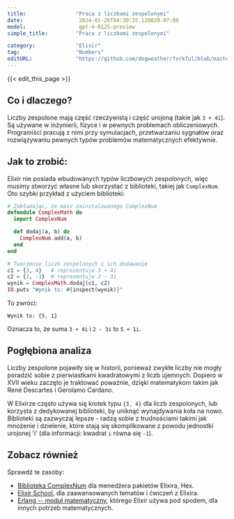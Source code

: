 ```yaml
---
title:                "Praca z liczbami zespolonymi"
date:                  2024-01-26T04:39:35.120828-07:00
model:                 gpt-4-0125-preview
simple_title:         "Praca z liczbami zespolonymi"

category:             "Elixir"
tag:                  "Numbers"
editURL:              "https://github.com/dogweather/forkful/blob/master/content/pl/elixir/working-with-complex-numbers.md"
---
```


{{< edit_this_page >}}

## Co i dlaczego?
Liczby zespolone mają część rzeczywistą i część urojoną (takie jak `3 + 4i`). Są używane w inżynierii, fizyce i w pewnych problemach obliczeniowych. Programiści pracują z nimi przy symulacjach, przetwarzaniu sygnałów oraz rozwiązywaniu pewnych typów problemów matematycznych efektywnie.

## Jak to zrobić:
Elixir nie posiada wbudowanych typów liczbowych zespolonych, więc musimy stworzyć własne lub skorzystać z biblioteki, takiej jak `ComplexNum`. Oto szybki przykład z użyciem biblioteki:

```elixir
# Zakładając, że masz zainstalowanego ComplexNum
defmodule ComplexMath do
  import ComplexNum

  def dodaj(a, b) do
    ComplexNum.add(a, b)
  end
end

# Tworzenie liczb zespolonych i ich dodawanie
c1 = {3, 4}   # reprezentuje 3 + 4i
c2 = {2, -3}  # reprezentuje 2 - 3i
wynik = ComplexMath.dodaj(c1, c2)
IO.puts "Wynik to: #{inspect(wynik)}"
```

To zwróci:
```
Wynik to: {5, 1}
```

Oznacza to, że suma `3 + 4i` i `2 - 3i` to `5 + 1i`.

## Pogłębiona analiza
Liczby zespolone pojawiły się w historii, ponieważ zwykłe liczby nie mogły poradzić sobie z pierwiastkami kwadratowymi z liczb ujemnych. Dopiero w XVII wieku zaczęto je traktować poważnie, dzięki matematykom takim jak René Descartes i Gerolamo Cardano.

W Elixirze często używa się krotek typu `{3, 4}` dla liczb zespolonych, lub korzysta z dedykowanej biblioteki, by uniknąć wynajdywania koła na nowo. Biblioteki są zazwyczaj lepsze - radzą sobie z trudnościami takimi jak mnożenie i dzielenie, które stają się skomplikowane z powodu jednostki urojonej 'i' (dla informacji: kwadrat `i` równa się `-1`).

## Zobacz również
Sprawdź te zasoby:
- [Biblioteka ComplexNum](https://hex.pm/packages/complex_num) dla menedżera pakietów Elixira, Hex.
- [Elixir School](https://elixirschool.com/en/), dla zaawansowanych tematów i ćwiczeń z Elixira.
- [Erlang -- moduł matematyczny](http://erlang.org/doc/man/math.html), którego Elixir używa pod spodem, dla innych potrzeb matematycznych.
